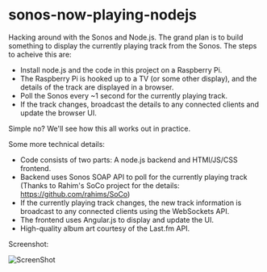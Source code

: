 sonos-now-playing-nodejs
========================

Hacking around with the Sonos and Node.js. The grand plan is to build something to display the currently playing track from the Sonos. The steps to acheive this are:

* Install node.js and the code in this project on a Raspberry Pi.
* The Raspberry Pi is hooked up to a TV (or some other display), and the details of the track are displayed in a browser.
* Poll the Sonos every ~1 second for the currently playing track.
* If the track changes, broadcast the details to any connected clients and update the browser UI.

Simple no? We'll see how this all works out in practice.

Some more technical details:

* Code consists of two parts: A node.js backend and HTMl/JS/CSS frontend.
* Backend uses Sonos SOAP API to poll for the currently playing track (Thanks to Rahim's SoCo project for the details: https://github.com/rahims/SoCo)
* If the currently playing track changes, the new track information is broadcast to any connected clients using the WebSockets API.
* The frontend uses Angular.js to display and update the UI.
* High-quality album art courtesy of the Last.fm API.

Screenshot:

![ScreenShot](https://raw.github.com/monsur/sonos-now-playing-nodejs/master/screenshot.png)
